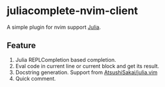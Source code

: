 # juliacomplete-nvim-client

A simple plugin for nvim support [Julia](https://julialang.org/).

## Feature

1. Julia REPLCompletion based completion.
2. Eval code in current line or current block and get its result.
3. Docstring generation. Support from [AtsushiSakai/julia.vim](https://github.com/AtsushiSakai/julia.vim)
4. Quick comment.
